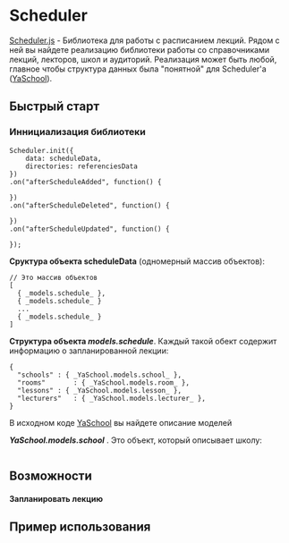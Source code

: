 # Scheduler

[Scheduler.js](https://github.com/cybri0nix/scheduler/blob/master/libs/scheduler.js) - Библиотека для работы с расписанием лекций. Рядом с ней вы найдете реализацию библиотеки работы со справочниками лекций, лекторов, школ и аудиторий. Реализация может быть любой, главное чтобы структура данных была "понятной" для Scheduler'а ([YaSchool](https://github.com/cybri0nix/scheduler/blob/master/libs/yaschool.js)).


## Быстрый старт
### Иннициализация библиотеки
```
Scheduler.init({
	data: scheduleData,
	directories: referenciesData
})
.on("afterScheduleAdded", function() {
	
})
.on("afterScheduleDeleted", function() {
	
})
.on("afterScheduleUpdated", function() {
	
});
```

**Сруктура объекта scheduleData** (одномерный массив объектов):
```
// Это массив объектов
[  
  { _models.schedule_ },
  { _models.schedule_ }
  ...
  { _models.schedule_ }
]
```
**Структура объекта _models.schedule_**. Каждый такой обект содержит информацию о запланированной лекции:
```
{
  "schools"	: { _YaSchool.models.school_ },
  "rooms"		: { _YaSchool.models.room_ },
  "lessons"	: { _YaSchool.models.lesson_ },
  "lecturers"	: { _YaSchool.models.lecturer_ },
}
```

В исходном коде [YaSchool](https://github.com/cybri0nix/scheduler/blob/master/libs/yaschool.js) вы найдете описание моделей 

**_YaSchool.models.school_** . Это объект, который описывает школу:
```

```




## Возможности

#### Запланировать лекцию


## Пример использования

```

```
